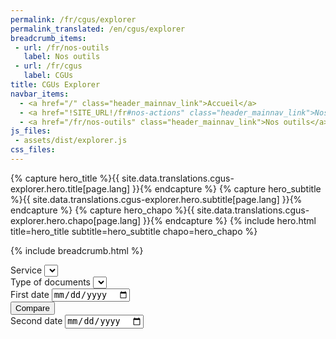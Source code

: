 ```yaml
---
permalink: /fr/cgus/explorer
permalink_translated: /en/cgus/explorer
breadcrumb_items:
 - url: /fr/nos-outils
   label: Nos outils
 - url: /fr/cgus
   label: CGUs
title: CGUs Explorer
navbar_items:
  - <a href="/" class="header_mainnav_link">Accueil</a>
  - <a href="!SITE_URL!/fr#nos-actions" class="header_mainnav_link">Nos actions</a>
  - <a href="/fr/nos-outils" class="header_mainnav_link">Nos outils</a>
js_files:
 - assets/dist/explorer.js
css_files:	
---
```


{% capture hero_title %}{{ site.data.translations.cgus-explorer.hero.title[page.lang] }}{% endcapture %}
{% capture hero_subtitle %}{{ site.data.translations.cgus-explorer.hero.subtitle[page.lang] }}{% endcapture %}
{% capture hero_chapo %}{{ site.data.translations.cgus-explorer.hero.chapo[page.lang] }}{% endcapture %}
{% include hero.html title=hero_title subtitle=hero_subtitle chapo=hero_chapo %}

{% include breadcrumb.html %}

<form class="form explorerform" id="form_explorer">
	<div class="form_field form_field-big">
		<label class="form_field_label" for="form_services">Service</label>
		<select class="form_field_select" name="form_services" id="form_services" tabindex="1">			
		</select>
	</div>
	<div class="form_field form_field-big">
		<label class="form_field_label" for="form_typeofdocuments">Type of documents</label>
		<select class="form_field_select" name="form_typeofdocuments" id="form_typeofdocuments" tabindex="2">
		</select>
	</div>
	<div class="form_field">
		<label class="form_field_label" for="form_firstdocumentdate">First date</label>
		<input type="date" id="form_firstdocumentdate" name="form_firstdocumentdate" tabindex="3">
	</div>
	<div class="form_field form_field-submit">
		<input type="submit" class="button" value="Compare" tabindex="5" /> 
	</div>
	<div class="form_field">
		<label class="form_field_label" for="form_seconddocumentdate">Second date</label>
		<input type="date" id="form_seconddocumentdate" name="form_seconddocumentdate" tabindex="4">
	</div>
</form>

<div class="explorerdocs">
	<pre class="precode" id="doc1"></pre>
	<pre class="precode" id="doc2"></pre>
</div>

<div class="notification">
	<div class="notification_content"></div>
</div>